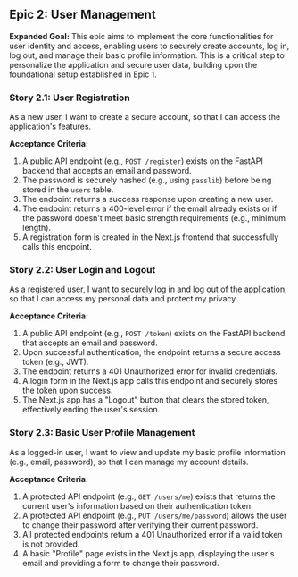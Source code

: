 ## Epic 2: User Management

**Expanded Goal:** This epic aims to implement the core functionalities for user identity and access, enabling users to securely create accounts, log in, log out, and manage their basic profile information. This is a critical step to personalize the application and secure user data, building upon the foundational setup established in Epic 1.

### Story 2.1: User Registration

As a new user,
I want to create a secure account,
so that I can access the application's features.

**Acceptance Criteria:**
1.  A public API endpoint (e.g., `POST /register`) exists on the FastAPI backend that accepts an email and password.
2.  The password is securely hashed (e.g., using `passlib`) before being stored in the `users` table.
3.  The endpoint returns a success response upon creating a new user.
4.  The endpoint returns a 400-level error if the email already exists or if the password doesn't meet basic strength requirements (e.g., minimum length).
5.  A registration form is created in the Next.js frontend that successfully calls this endpoint.

### Story 2.2: User Login and Logout

As a registered user,
I want to securely log in and log out of the application,
so that I can access my personal data and protect my privacy.

**Acceptance Criteria:**
1.  A public API endpoint (e.g., `POST /token`) exists on the FastAPI backend that accepts an email and password.
2.  Upon successful authentication, the endpoint returns a secure access token (e.g., JWT).
3.  The endpoint returns a 401 Unauthorized error for invalid credentials.
4.  A login form in the Next.js app calls this endpoint and securely stores the token upon success.
5.  The Next.js app has a "Logout" button that clears the stored token, effectively ending the user's session.

### Story 2.3: Basic User Profile Management

As a logged-in user,
I want to view and update my basic profile information (e.g., email, password),
so that I can manage my account details.

**Acceptance Criteria:**
1.  A protected API endpoint (e.g., `GET /users/me`) exists that returns the current user's information based on their authentication token.
2.  A protected API endpoint (e.g., `PUT /users/me/password`) allows the user to change their password after verifying their current password.
3.  All protected endpoints return a 401 Unauthorized error if a valid token is not provided.
4.  A basic "Profile" page exists in the Next.js app, displaying the user's email and providing a form to change their password.
